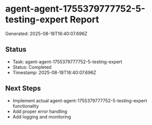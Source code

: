 # agent-agent-1755379777752-5-testing-expert Report

Generated: 2025-08-18T16:40:07.696Z

## Status
- Task: agent-agent-1755379777752-5-testing-expert
- Status: Completed
- Timestamp: 2025-08-18T16:40:07.696Z

## Next Steps
- Implement actual agent-agent-1755379777752-5-testing-expert functionality
- Add proper error handling
- Add logging and monitoring
